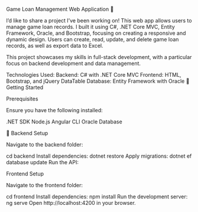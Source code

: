Game Loan Management Web Application 🚀 

I’d like to share a project I’ve been working on!
This web app allows users to manage game loan records.
I built it using C#, .NET Core MVC, Entity Framework, Oracle, and Bootstrap, focusing on creating a responsive and dynamic design.
Users can create, read, update, and delete game loan records, as well as export data to Excel.

This project showcases my skills in full-stack development, with a particular focus on backend development and data management.

Technologies Used:
Backend: C# with .NET Core MVC
Frontend: HTML, Bootstrap, and jQuery DataTable
Database: Entity Framework with Oracle
🚀 Getting Started

Prerequisites

Ensure you have the following installed:

.NET SDK
Node.js
Angular CLI
Oracle Database


🚀 Backend Setup

Navigate to the backend folder:

cd backend
Install dependencies:
dotnet restore
Apply migrations:
dotnet ef database update
Run the API:

Frontend Setup

Navigate to the frontend folder:

cd frontend
Install dependencies:
npm install
Run the development server:
ng serve
Open http://localhost:4200 in your browser.




